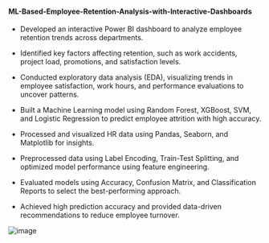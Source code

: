 #### ML-Based-Employee-Retention-Analysis-with-Interactive-Dashboards

* Developed an interactive Power BI dashboard to analyze employee retention trends across departments.
  
* Identified key factors affecting retention, such as work accidents, project load, promotions, and satisfaction levels.
  
* Conducted exploratory data analysis (EDA), visualizing trends in employee satisfaction, work hours, and performance evaluations to uncover patterns.

* Built a Machine Learning model using Random Forest, XGBoost, SVM, and Logistic Regression to predict employee attrition with high accuracy.
  
* Processed and visualized HR data using Pandas, Seaborn, and Matplotlib for insights.
  
* Preprocessed data using Label Encoding, Train-Test Splitting, and optimized model performance using feature engineering.
  
* Evaluated models using Accuracy, Confusion Matrix, and Classification Reports to select the best-performing approach.
  
* Achieved high prediction accuracy and provided data-driven recommendations to reduce employee turnover.

![image](https://github.com/user-attachments/assets/15a86b39-a528-4e18-aea5-10fb94fbb4f7)

